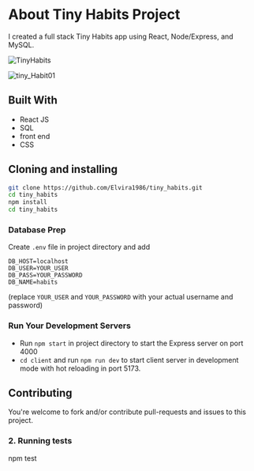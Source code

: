 # About Tiny Habits Project

I created a full stack Tiny Habits app using React, Node/Express, and MySQL.

![TinyHabits](https://github.com/user-attachments/assets/91cd6b0f-4d45-4557-a850-2b0c0ad6cf53)

![tiny_Habit01](https://github.com/user-attachments/assets/7ca01749-ef53-403d-a663-60920ce65100)


## Built With

- React JS
- SQL
- front end
- CSS

## Cloning and installing

```bash
git clone https://github.com/Elvira1986/tiny_habits.git
cd tiny_habits
npm install
cd tiny_habits
```
### Database Prep

Create `.env` file in project directory and add

```
DB_HOST=localhost
DB_USER=YOUR_USER
DB_PASS=YOUR_PASSWORD
DB_NAME=habits
```
(replace `YOUR_USER` and `YOUR_PASSWORD` with your actual username and password)


### Run Your Development Servers

- Run `npm start` in project directory to start the Express server on port 4000
- `cd client` and run `npm run dev` to start client server in development mode with hot reloading in port 5173.


## Contributing
You're welcome to fork and/or contribute pull-requests and issues to this project.


### 2. Running tests
npm test
